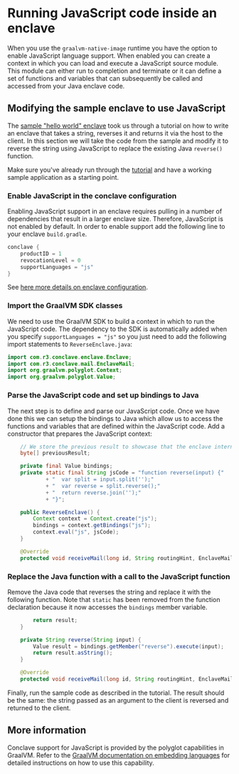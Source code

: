 # Running JavaScript code inside an enclave

When you use the `graalvm-native-image` runtime you have the option to enable JavaScript language support.
When enabled you can create a context in which you can load and execute a JavaScript source module.
This module can either run to completion and terminate or it can define a set of functions and variables that
can subsequently be called and accessed from your Java enclave code.

## Modifying the sample enclave to use JavaScript

The [sample "hello world" enclave](writing-hello-world.md) took us through a tutorial on how to write an
enclave that takes a string, reverses it and returns it via the host to the client. In this section we
will take the code from the sample and modify it to reverse the string using JavaScript to replace the
existing Java `reverse()` function.

Make sure you've already run through the [tutorial](writing-hello-world.md) and have a working sample
application as a starting point.

### Enable JavaScript in the conclave configuration

Enabling JavaScript support in an enclave requires pulling in a number of dependencies that result in a
larger enclave size. Therefore, JavaScript is not enabled by default. In order to enable support add the
following line to your enclave `build.gradle`.

```groovy hl_lines="4"
conclave {
    productID = 1
    revocationLevel = 0
    supportLanguages = "js"
}
```

See [here more details on enclave configuration](enclave-configuration.md).

### Import the GraalVM SDK classes

We need to use the GraalVM SDK to build a context in which to run the JavaScript code. The dependency to 
the SDK is automatically added when you specify `supportLanguages = "js"` so you just need to add the 
following import statements to `ReverseEnclave.java`:

```java hl_lines="4 5"
import com.r3.conclave.enclave.Enclave;
import com.r3.conclave.mail.EnclaveMail;
import org.graalvm.polyglot.Context;
import org.graalvm.polyglot.Value;
```

### Parse the JavaScript code and set up bindings to Java

The next step is to define and parse our JavaScript code. Once we have done this we can setup the bindings
to Java which allow us to access the functions and variables that are defined within the JavaScript
code. Add a constructor that prepares the JavaScript context:

```java hl_lines="4 5 6 7 8 9 10 11 12 13 14 15"
    // We store the previous result to showcase that the enclave internals can be examined in a mock test.
    byte[] previousResult;

    private final Value bindings;
    private static final String jsCode = "function reverse(input) {"
            + "  var split = input.split('');"
            + "  var reverse = split.reverse();"
            + "  return reverse.join('');"
            + "}";

    public ReverseEnclave() {
        Context context = Context.create("js");
        bindings = context.getBindings("js");
        context.eval("js", jsCode);
    }

    @Override
    protected void receiveMail(long id, String routingHint, EnclaveMail mail) {
```

### Replace the Java function with a call to the JavaScript function

Remove the Java code that reverses the string and replace it with the following function. Note
that `static` has been removed from the function declaration because it now accesses the `bindings`
member variable.

```java hl_lines="4 5 6 7"
        return result;
    }

    private String reverse(String input) {
        Value result = bindings.getMember("reverse").execute(input);
        return result.asString();
    }

    @Override
    protected void receiveMail(long id, String routingHint, EnclaveMail mail) {
```

Finally, run the sample code as described in the tutorial. The result should be the same: the string passed 
as an argument to the client is reversed and returned to the client.

## More information

Conclave support for JavaScript is provided by the polyglot capabilities in GraalVM. Refer to
the [GraalVM documentation on embedding languages](https://www.graalvm.org/reference-manual/embed-languages/)
for detailed instructions on how to use this capability.

